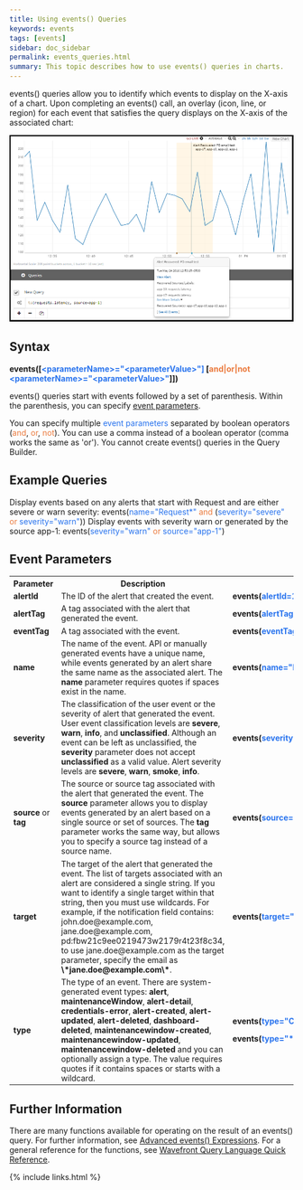 ```yaml
---
title: Using events() Queries 
keywords: events
tags: [events]
sidebar: doc_sidebar
permalink: events_queries.html
summary: This topic describes how to use events() queries in charts.
---
```

events() queries allow you to identify which events to display on the X-axis of a chart.  Upon completing an events() call, an overlay (icon, line, or region) for each event that satisfies the query displays on the X-axis of the associated chart:

![Events queries](images/events_queries.png)

## Syntax
 
<strong>events(\[<span style="color: #2873ee;">\<parameterName\>="\<parameterValue\>"]</span> [<span style="color: #eb7a3d;">and|or|not</span> <span style="color: #2873ee;">\<parameterName\>="\<parameterValue\>"</span>\]])</strong>


events() queries start with events followed by a set of parenthesis. Within the parenthesis, you can specify [event parameters](#parameters). 

You can specify multiple <span style="color: #2873ee;">event parameters</span> separated by boolean operators (<span style="color: #eb7a3d;">and</span>, <span style="color: #eb7a3d;">or</span>, <span style="color: #eb7a3d;">not</span>). You can use a comma instead of a boolean operator (comma works the same as 'or'). You cannot create events() queries in the Query Builder.
 
## Example Queries
 
Display events based on any alerts that start with Request and are either severe or warn severity:
events(<span style="color: #2873ee;">name="Request*"</span> <span style="color: #eb7a3d;">and</span> (<span style="color: #2873ee;">severity="severe"</span> <span style="color: #eb7a3d;">or</span> <span style="color: #2873ee;">severity="warn"</span>))
Display events with severity warn or generated by the source app-1:
events(<span style="color: #2873ee;">severity="warn"</span> <span style="color: #eb7a3d;">or</span> <span style="color: #2873ee;">source="app-1"</span>)

<a name="parameters"></a>

## Event Parameters

<table>
<tbody>
<tr><th>Parameter</th><th>Description</th><th>Example</th></tr>
<tr>
<td><strong>alertId</strong></td>
<td>The ID of the alert that created the event.</td>
<td><strong>events(<span style="color: #2873ee;">alertId=1411189741192</span>)</strong></td>
</tr>
<tr>
<td><strong>alertTag</strong></td>
<td>A tag associated with the alert that generated the event.</td>
<td><strong>events(<span style="color: #2873ee;">alertTag="ops"</span>)</strong></td>
</tr>
<tr>
<td><strong>eventTag</strong></td>
<td>A tag associated with the event.</td>
<td><strong>events(<span style="color: #2873ee">eventTag="codepushes"</span>)</strong></td>
</tr>
<tr>
<td><strong>name</strong></td>
<td>The name of the event. API or manually generated events have a unique name, while events generated by an alert share the same name as the associated alert. The <strong>name</strong> parameter requires quotes if spaces exist in the name.</td>
<td><strong>events(<span style="color: #2873ee;">name="Request Latency too high"</span>)</strong></td>
</tr>
<tr>
<td>
<p><strong>severity</strong></p>
</td>
<td>
The classification of the user event or the severity of alert that generated the event. User event classification levels are <strong>severe</strong>, <strong>warn</strong>, <strong>info</strong>, and <strong>unclassified</strong>. Although an event can be left as unclassified, the <strong>severity</strong> parameter does not accept <strong>unclassified</strong> as a valid value.  Alert severity levels are <strong>severe</strong>, <strong>warn</strong>, <strong>smoke</strong>, <strong>info</strong>.
</td>
<td><strong>events(<span style="color: #2873ee;">severity="info"</span>)</strong></td>
</tr>
<tr>
<td><strong>source </strong>or<strong> tag</strong></td>
<td>The source or source tag associated with the alert that generated the event. The <strong>source</strong> parameter allows you to display events generated by an alert based on a single source or set of sources. The <strong>tag</strong> parameter works the same way, but allows you to specify a source tag instead of a source name.</td>
<td><strong>events(<span style="color: #2873ee;">source="app-*"</span> <span style="color: #eb7a3d;"> or </span><span style="color: #2873ee;">tag="dc2"</span>)</strong></td>
</tr>
<tr>
<td>
<p><strong>target</strong></p>
</td>
<td markdown="span">The target of the alert that generated the event. The list of targets associated with an alert are considered a single string. If you want to identify a single target within that string, then you must use wildcards. For example, if the notification field contains: john.doe@example.com, jane.doe@example.com, pd:fbw21c9ee0219473w2179r4t23f8c34, to use jane.doe@example.com as the target parameter, specify the email as <strong>\*jane.doe@example.com\*</strong>.</td>
<td><strong>events(<span style="color: #2873ee;">target="*jane.doe@example.com*</span>")</strong>
</td>
</tr>
<tr>
<td><strong>type</strong></td>
<td>
The type of an event. There are system-generated event types: <strong>alert</strong>, <strong>maintenanceWindow</strong>, <strong>alert-detail</strong>, <strong>credentials-error</strong>, <strong>alert-created</strong>, <strong>alert-updated</strong>, <strong>alert-deleted</strong>, <strong>dashboard-deleted</strong>, <strong>maintenancewindow-created</strong>, <strong>maintenancewindow-updated</strong>, <strong>maintenancewindow-deleted </strong>and you can optionally assign a type. The value requires quotes if it contains spaces or starts with a wildcard.
</td>
<td>
<p><strong>events(<span style="color: #2873ee;">type="Code push"</span>)</strong></p>
<p><strong>events(<span style="color: #2873ee;">type="*-created"</span>)</strong></p>
</td>
</tr>
</tbody>
</table>
 
## Further Information
There are many functions available for operating on the result of an events() query. For further information, see [Advanced events() Expressions](events_queries_advanced). For a general reference for the functions, see [Wavefront Query Language Quick Reference](query_language_reference).

{% include links.html %}

